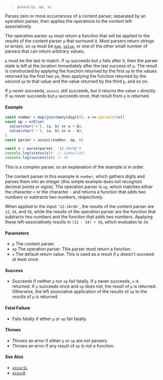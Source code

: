 <!--
 Copyright (c) 2020 Thomas J. Otterson
 
 This software is released under the MIT License.
 https://opensource.org/licenses/MIT
-->

> `assocL(p, op, x)`

Parses zero or more occurrences of a content parser, separated by an operation parser, then applies the operations to the content left-associatively.

The operation parser `op` must return a function that will be applied to the results of the content parser `p` that surround it. Most parsers return strings or arrays, so `op` must be [`map`](map.md), [`value`](value.md), or one of the other small number of parsers that can return arbitrary values.

`p` must be the last to match. If `op` succeeds but `p` fails after it, then the parser state is left at the location immediately after the last success of `p`. The result is constructed by applying the function returned by the first `op` to the values returned by the first two `p`s, then applying the function returned by the second `op` to that value and the value returned by the third `p`, and so on.

If `p` never succeeds, `assocL` still succeeds, but it returns the value `x` directly. If `op` never succeeds but `p` succeeds once, that result from `p` is returned.

#### Example

```javascript
const number = map(join(many(digit)), x => parseInt(x))
const op = orElse(
  value(char('+'), (a, b) => a + b), 
  value(char('-'), (a, b) => a - b),
)
const parser = assocL(number, op, 0)

const s = parse(parser, '12-34+56')
console.log(status(s))  // Symbol(ok)
console.log(success(s)) // 34
```

This is a complex parser, so an explanation of the example is in order.

The content parser in this example is `number`, which gathers digits and parses them into an integer (this simple example does not recognize decimal points or signs). The operation parser is `op`, which matches either the character `+` or the character `-` and returns a function that adds two numbers or subtracts two numbers, respectively.

When applied to the input `'12-34+56'`, the results of the content parser are `12`, `34`, and `56`, while the results of the operation parser are the function that subtracts two numbers and the function that adds two numbers. Applying these left-associatively results in `(12 - 34) + 56`, which evaluates to `34`.

#### Parameters

* `p` The content parser.
* `op` The operation parser. This parser must return a function.
* `x` The default return value. This is used as a result if `p` doesn't succeed at least once.

#### Success

* Succeeds if neither `p` nor `op` fail fatally. If `p` never succeeds, `x` is returned. If `p` succeeds once and `op` does not, the result of `p` is returned. Otherwise, the left associative application of the results of `op` to the results of `p` is returned.

#### Fatal Failure

* Fails fatally if either `p` or `op` fail fatally.

#### Throws

* Throws an error if either `p` or `op` are not parsers.
* Throws an error if any result of `op` is not a function.

#### See Also

* [`assoc1L`](assoc1l.md)
* [`assocR`](assocr.md)